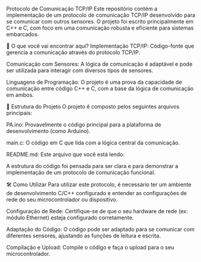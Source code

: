 Protocolo de Comunicação TCP/IP
Este repositório contém a implementação de um protocolo de comunicação TCP/IP desenvolvido para se comunicar com outros sensores. O projeto foi escrito principalmente em C++ e C, com foco em uma comunicação robusta e eficiente para sistemas embarcados.

🚀 O que você vai encontrar aqui?
Implementação TCP/IP: Código-fonte que gerencia a comunicação através do protocolo TCP/IP.

Comunicação com Sensores: A lógica de comunicação é adaptável e pode ser utilizada para interagir com diversos tipos de sensores.

Linguagens de Programação: O projeto é uma prova da capacidade de comunicação entre código C++ e C, com a base da lógica de comunicação em ambos.

🧠 Estrutura do Projeto
O projeto é composto pelos seguintes arquivos principais:

PA.ino: Provavelmente o código principal para a plataforma de desenvolvimento (como Arduino).

main.c: O código em C que lida com a lógica central da comunicação.

README.md: Este arquivo que você está lendo.

A estrutura do código foi pensada para ser clara e para demonstrar a implementação de um protocolo de comunicação funcional.

🛠️ Como Utilizar
Para utilizar este protocolo, é necessário ter um ambiente de desenvolvimento C/C++ configurado e entender as configurações de rede do seu microcontrolador ou dispositivo.

Configuração de Rede: Certifique-se de que o seu hardware de rede (ex: módulo Ethernet) esteja configurado corretamente.

Adaptação do Código: O código pode ser adaptado para se comunicar com diferentes sensores, ajustando as funções de leitura e escrita.

Compilação e Upload: Compile o código e faça o upload para o seu microcontrolador.
